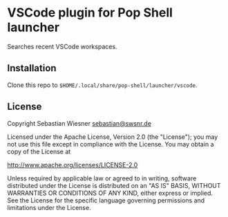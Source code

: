 # VSCode plugin for Pop Shell launcher

Searches recent VSCode workspaces.

## Installation

Clone this repo to `$HOME/.local/share/pop-shell/launcher/vscode`.

## License

Copyright Sebastian Wiesner <sebastian@swsnr.de>

Licensed under the Apache License, Version 2.0 (the "License");
you may not use this file except in compliance with the License.
You may obtain a copy of the License at

<http://www.apache.org/licenses/LICENSE-2.0>

Unless required by applicable law or agreed to in writing, software
distributed under the License is distributed on an "AS IS" BASIS,
WITHOUT WARRANTIES OR CONDITIONS OF ANY KIND, either express or implied.
See the License for the specific language governing permissions and
limitations under the License.
